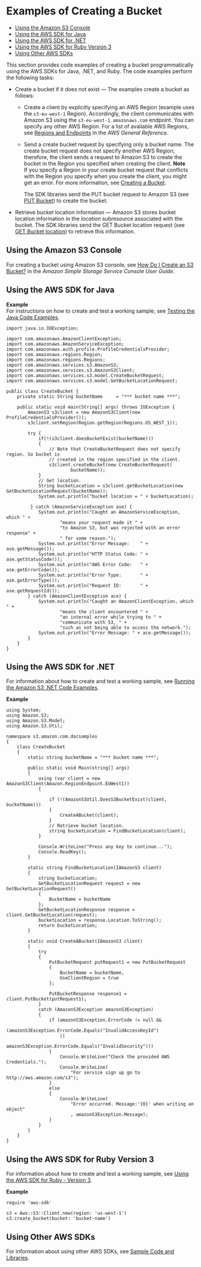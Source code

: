 # Examples of Creating a Bucket<a name="create-bucket-get-location-example"></a>


+ [Using the Amazon S3 Console](#create-bucket-get-location-console)
+ [Using the AWS SDK for Java](#create-bucket-get-location-java)
+ [Using the AWS SDK for \.NET](#create-bucket-get-location-dotnet)
+ [Using the AWS SDK for Ruby Version 3](#create-bucket-get-location-ruby)
+ [Using Other AWS SDKs](#create-bucket-using-other-sdks)

This section provides code examples of creating a bucket programmatically using the AWS SDKs for Java, \.NET, and Ruby\. The code examples perform the following tasks:

+ Create a bucket if it does not exist — The examples create a bucket as follows:

  + Create a client by explicitly specifying an AWS Region \(example uses the `s3-eu-west-1` Region\)\. Accordingly, the client communicates with Amazon S3 using the `s3-eu-west-1.amazonaws.com` endpoint\. You can specify any other AWS Region\. For a list of available AWS Regions, see [Regions and Endpoints](http://docs.aws.amazon.com/general/latest/gr/rande.html#s3_region) in the *AWS General Reference*\. 

  + Send a create bucket request by specifying only a bucket name\. The create bucket request does not specify another AWS Region; therefore, the client sends a request to Amazon S3 to create the bucket in the Region you specified when creating the client\. 
**Note**  
If you specify a Region in your create bucket request that conflicts with the Region you specify when you create the client, you might get an error\. For more information, see [Creating a Bucket](UsingBucket.md#create-bucket-intro)\.

    The SDK libraries send the PUT bucket request to Amazon S3 \(see [PUT Bucket](http://docs.aws.amazon.com/AmazonS3/latest/API/RESTBucketPUT.html)\) to create the bucket\. 

+ Retrieve bucket location information — Amazon S3 stores bucket location information in the *location* subresource associated with the bucket\. The SDK libraries send the GET Bucket location request \(see [GET Bucket location](http://docs.aws.amazon.com/AmazonS3/latest/API/RESTBucketGETlocation.html)\) to retrieve this information\.

## Using the Amazon S3 Console<a name="create-bucket-get-location-console"></a>

For creating a bucket using Amazon S3 console, see [How Do I Create an S3 Bucket?](http://docs.aws.amazon.com/AmazonS3/latest/user-guide/create-bucket.html) in the *Amazon Simple Storage Service Console User Guide*\.

## Using the AWS SDK for Java<a name="create-bucket-get-location-java"></a>

**Example**  
For instructions on how to create and test a working sample, see [Testing the Java Code Examples](UsingTheMPDotJavaAPI.md#TestingJavaSamples)\.   

```
import java.io.IOException;

import com.amazonaws.AmazonClientException;
import com.amazonaws.AmazonServiceException;
import com.amazonaws.auth.profile.ProfileCredentialsProvider;
import com.amazonaws.regions.Region;
import com.amazonaws.regions.Regions;
import com.amazonaws.services.s3.AmazonS3;
import com.amazonaws.services.s3.AmazonS3Client;
import com.amazonaws.services.s3.model.CreateBucketRequest;
import com.amazonaws.services.s3.model.GetBucketLocationRequest;

public class CreateBucket {
	private static String bucketName     = "*** bucket name ***";
	
	public static void main(String[] args) throws IOException {
        AmazonS3 s3client = new AmazonS3Client(new ProfileCredentialsProvider());
        s3client.setRegion(Region.getRegion(Regions.US_WEST_1));
       
        try {
            if(!(s3client.doesBucketExist(bucketName)))
            {
            	// Note that CreateBucketRequest does not specify region. So bucket is 
            	// created in the region specified in the client.
            	s3client.createBucket(new CreateBucketRequest(
						bucketName));
            }
            // Get location.
            String bucketLocation = s3client.getBucketLocation(new GetBucketLocationRequest(bucketName));
            System.out.println("bucket location = " + bucketLocation);

         } catch (AmazonServiceException ase) {
            System.out.println("Caught an AmazonServiceException, which " +
            		"means your request made it " +
                    "to Amazon S3, but was rejected with an error response" +
                    " for some reason.");
            System.out.println("Error Message:    " + ase.getMessage());
            System.out.println("HTTP Status Code: " + ase.getStatusCode());
            System.out.println("AWS Error Code:   " + ase.getErrorCode());
            System.out.println("Error Type:       " + ase.getErrorType());
            System.out.println("Request ID:       " + ase.getRequestId());
        } catch (AmazonClientException ace) {
            System.out.println("Caught an AmazonClientException, which " +
            		"means the client encountered " +
                    "an internal error while trying to " +
                    "communicate with S3, " +
                    "such as not being able to access the network.");
            System.out.println("Error Message: " + ace.getMessage());
        }
    }
}
```

## Using the AWS SDK for \.NET<a name="create-bucket-get-location-dotnet"></a>

For information about how to create and test a working sample, see [Running the Amazon S3 \.NET Code Examples](UsingTheMPDotNetAPI.md#TestingDotNetApiSamples)\. 

**Example**  

```
using System;
using Amazon.S3;
using Amazon.S3.Model;
using Amazon.S3.Util;

namespace s3.amazon.com.docsamples
{
    class CreateBucket
    {
        static string bucketName = "*** bucket name ***";

        public static void Main(string[] args)
        {
            using (var client = new AmazonS3Client(Amazon.RegionEndpoint.EUWest1))
            {

                if (!(AmazonS3Util.DoesS3BucketExist(client, bucketName)))
                {
                    CreateABucket(client);
                }
                // Retrieve bucket location.
                string bucketLocation = FindBucketLocation(client);
            }

            Console.WriteLine("Press any key to continue...");
            Console.ReadKey();
        }

        static string FindBucketLocation(IAmazonS3 client)
        {
            string bucketLocation;
            GetBucketLocationRequest request = new GetBucketLocationRequest()
            {
                BucketName = bucketName
            };
            GetBucketLocationResponse response = client.GetBucketLocation(request);
            bucketLocation = response.Location.ToString();
            return bucketLocation;
        }

        static void CreateABucket(IAmazonS3 client)
        {
            try
            {
                PutBucketRequest putRequest1 = new PutBucketRequest
                {
                    BucketName = bucketName,
                    UseClientRegion = true
                };

                PutBucketResponse response1 = client.PutBucket(putRequest1);
            }
            catch (AmazonS3Exception amazonS3Exception)
            {
                if (amazonS3Exception.ErrorCode != null &&
                    (amazonS3Exception.ErrorCode.Equals("InvalidAccessKeyId")
                    ||
                    amazonS3Exception.ErrorCode.Equals("InvalidSecurity")))
                {
                    Console.WriteLine("Check the provided AWS Credentials.");
                    Console.WriteLine(
                        "For service sign up go to http://aws.amazon.com/s3");
                }
                else
                {
                    Console.WriteLine(
                        "Error occurred. Message:'{0}' when writing an object"
                        , amazonS3Exception.Message);
                }
            }
        }
    }
}
```

## Using the AWS SDK for Ruby Version 3<a name="create-bucket-get-location-ruby"></a>

For information about how to create and test a working sample, see [Using the AWS SDK for Ruby \- Version 3](UsingTheMPRubyAPI.md)\. 

**Example**  

```
require 'aws-sdk'
	        
s3 = Aws::S3::Client.new(region: 'us-west-1')
s3.create_bucket(bucket: 'bucket-name')
```

## Using Other AWS SDKs<a name="create-bucket-using-other-sdks"></a>

For information about using other AWS SDKs, see [Sample Code and Libraries](https://aws.amazon.com/code/)\. 
